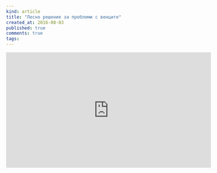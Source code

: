 ```yaml
---
kind: article
title: "Лесно решение за проблеми с венците"
created_at: 2016-08-03
published: true
comments: true
tags:
--- 
```

<iframe width="560" height="315" src="https://www.youtube.com/embed/AlMOcN9b0u8" frameborder="0" allowfullscreen></iframe>